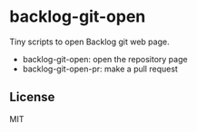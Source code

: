 backlog-git-open
===

Tiny scripts to open Backlog git web page.

* backlog-git-open: open the repository page
* backlog-git-open-pr: make a pull request

## License
MIT

